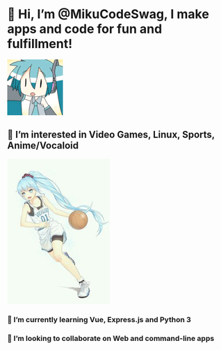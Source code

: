 # 👋 Hi, I’m @MikuCodeSwag, I make apps and code for fun and fulfillment!
  
  ![Hatsune Miku Chibi](/chibimiku.gif)
## 👀 I’m interested in Video Games, Linux, Sports, Anime/Vocaloid
  
  ![Hatsune Miku Basketball](/ballermiku.jpg)
### 🌱 I’m currently learning Vue, Express.js and Python 3
### 💞️ I’m looking to collaborate on Web and command-line apps
<!---
MikuCodeSwag/MikuCodeSwag is a ✨ special ✨ repository because its `README.md` (this file) appears on your GitHub profile.
You can click the Preview link to take a look at your changes.
--->
